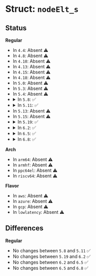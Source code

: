 # Struct: <code>nodeElt_s</code>

## Status
<b>Regular</b>
<ul>
<li>
In <code>4.4</code>: Absent ⚠️
</li>
<li>
In <code>4.8</code>: Absent ⚠️
</li>
<li>
In <code>4.10</code>: Absent ⚠️
</li>
<li>
In <code>4.13</code>: Absent ⚠️
</li>
<li>
In <code>4.15</code>: Absent ⚠️
</li>
<li>
In <code>4.18</code>: Absent ⚠️
</li>
<li>
In <code>5.0</code>: Absent ⚠️
</li>
<li>
In <code>5.3</code>: Absent ⚠️
</li>
<li>
In <code>5.4</code>: Absent ⚠️
</li>
<li>
<details>
<summary>In <code>5.8</code>: ✅</summary>

```c
struct nodeElt_s {
    U32 count;
    U16 parent;
    BYTE byte;
    BYTE nbBits;
};
```
</details>
</li>
<li>
<details>
<summary>In <code>5.11</code>: ✅</summary>

```c
struct nodeElt_s {
    U32 count;
    U16 parent;
    BYTE byte;
    BYTE nbBits;
};
```
</details>
</li>
<li>
In <code>5.13</code>: Absent ⚠️
</li>
<li>
In <code>5.15</code>: Absent ⚠️
</li>
<li>
<details>
<summary>In <code>5.19</code>: ✅</summary>

```c
struct nodeElt_s {
    U32 count;
    U16 parent;
    BYTE byte;
    BYTE nbBits;
};
```
</details>
</li>
<li>
<details>
<summary>In <code>6.2</code>: ✅</summary>

```c
struct nodeElt_s {
    U32 count;
    U16 parent;
    BYTE byte;
    BYTE nbBits;
};
```
</details>
</li>
<li>
<details>
<summary>In <code>6.5</code>: ✅</summary>

```c
struct nodeElt_s {
    U32 count;
    U16 parent;
    BYTE byte;
    BYTE nbBits;
};
```
</details>
</li>
<li>
<details>
<summary>In <code>6.8</code>: ✅</summary>

```c
struct nodeElt_s {
    U32 count;
    U16 parent;
    BYTE byte;
    BYTE nbBits;
};
```
</details>
</li>
</ul>
<b>Arch</b>
<ul>
<li>
In <code>arm64</code>: Absent ⚠️
</li>
<li>
In <code>armhf</code>: Absent ⚠️
</li>
<li>
In <code>ppc64el</code>: Absent ⚠️
</li>
<li>
In <code>riscv64</code>: Absent ⚠️
</li>
</ul>
<b>Flavor</b>
<ul>
<li>
In <code>aws</code>: Absent ⚠️
</li>
<li>
In <code>azure</code>: Absent ⚠️
</li>
<li>
In <code>gcp</code>: Absent ⚠️
</li>
<li>
In <code>lowlatency</code>: Absent ⚠️
</li>
</ul>

## Differences
<b>Regular</b>
<ul>
<li>
No changes between <code>5.8</code> and <code>5.11</code> ✅
</li>
<li>
No changes between <code>5.19</code> and <code>6.2</code> ✅
</li>
<li>
No changes between <code>6.2</code> and <code>6.5</code> ✅
</li>
<li>
No changes between <code>6.5</code> and <code>6.8</code> ✅
</li>
</ul>
